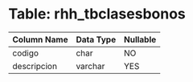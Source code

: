 # Table: rhh_tbclasesbonos

| Column Name | Data Type | Nullable |
|-------------|-----------|----------|
| codigo | char | NO |
| descripcion | varchar | YES |
